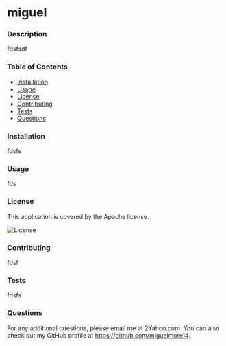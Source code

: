 
# miguel

### Description

fdsfsdf

### Table of Contents

- [Installation](#installation)
- [Usage](#usage)
- [License](#license)
- [Contributing](#contributing)
- [Tests](#tests)
- [Questions](#questions)

### Installation

fdsfs

### Usage

fds

### License

This application is covered by the Apache license. 

![License](https://img.shields.io/badge/license-Apache-blue.svg)

### Contributing

fdsf

### Tests

fdsfs

### Questions

For any additional questions, please email me at 2Yahoo.com. 
You can also check out my GitHub profile at https://github.com/miguelmore14.
          